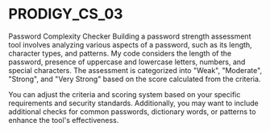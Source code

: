 # PRODIGY_CS_03
Password Complexity Checker
Building a password strength assessment tool involves analyzing various aspects of a password, such as its length, character types, and patterns.
 My code considers the length of the password, presence of uppercase and lowercase letters, numbers, and special characters. The assessment is categorized into "Weak", "Moderate", "Strong", and "Very Strong" based on the score calculated from the criteria.

You can adjust the criteria and scoring system based on your specific requirements and security standards. Additionally, you may want to include additional checks for common passwords, dictionary words, or patterns to enhance the tool's effectiveness.
